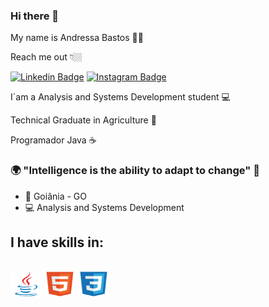 ### Hi there 👋

My name is Andressa Bastos 👩‍🦰

Reach me out 👇🏼

[![Linkedin Badge](https://img.shields.io/badge/-LinkedIn-blue?style=flat-square&logo=Linkedin&logoColor=white&link=https://www.linkedin.com/in/andressa-bastos/)](https://www.linkedin.com/in/andressa-bastos/) [![Instagram Badge](https://img.shields.io/badge/-Instagram-violet?style=flat-square&logo=Instagram&logoColor=white&link=https://www.instagram.com/andressabastosf/)](https://www.instagram.com/andressabastosf/)

I´am a Analysis and Systems Development student 💻

Technical Graduate in Agriculture 🌾

Programador Java  ☕

### 🌍 "Intelligence is the ability to adapt to change" 🧠

- 📍 Goiânia - GO
- 💻 Analysis and Systems Development

<h2>I have skills in:</h2>

<div style="display: inline_block"><br>
  <img align="center" alt="Java" height="40" width="50"  src="https://raw.githubusercontent.com/devicons/devicon/master/icons/Java/Java-original.svg">
  <img align="center" alt="HTML" height="40" width="50" src="https://raw.githubusercontent.com/devicons/devicon/master/icons/html5/html5-original.svg">
  <img align="center" alt="CSS" height="40" width="50"  src="https://raw.githubusercontent.com/devicons/devicon/master/icons/css3/css3-original.svg">
</div>







